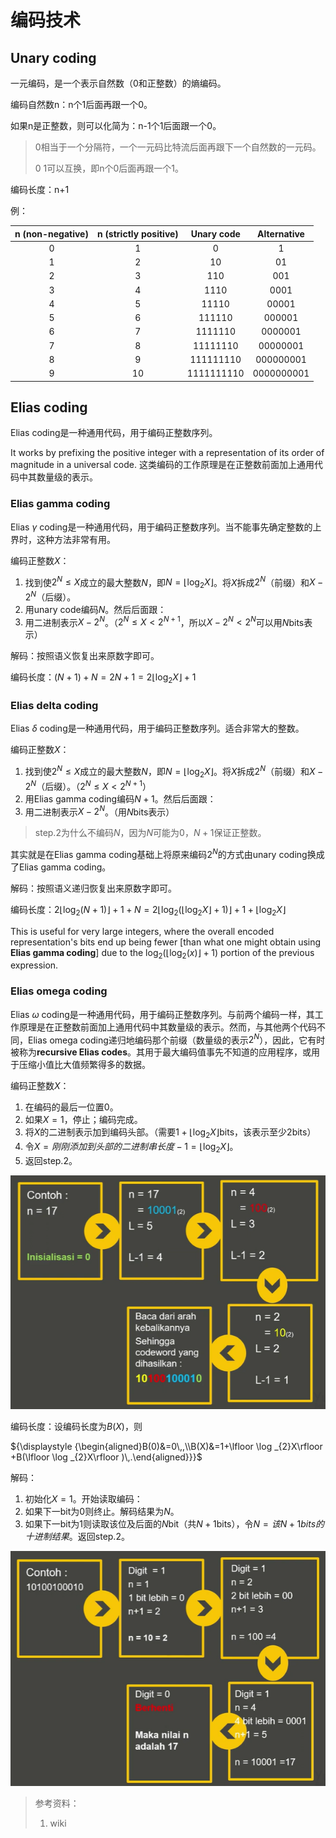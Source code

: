 # 编码技术

## Unary coding

一元编码，是一个表示自然数（0和正整数）的熵编码。

编码自然数n：n个1后面再跟一个0。

如果n是正整数，则可以化简为：n-1个1后面跟一个0。

> 0相当于一个分隔符，一个一元码比特流后面再跟下一个自然数的一元码。
>
> 0 1可以互换，即n个0后面再跟一个1。

编码长度：n+1

例：

| n (non-negative) | n (strictly positive) | Unary code | Alternative |
| :--------------: | :-------------------: | :--------: | :---------: |
|        0         |           1           |     0      |      1      |
|        1         |           2           |     10     |     01      |
|        2         |           3           |    110     |     001     |
|        3         |           4           |    1110    |    0001     |
|        4         |           5           |   11110    |    00001    |
|        5         |           6           |   111110   |   000001    |
|        6         |           7           |  1111110   |   0000001   |
|        7         |           8           |  11111110  |  00000001   |
|        8         |           9           | 111111110  |  000000001  |
|        9         |          10           | 1111111110 | 0000000001  |

## Elias coding

Elias coding是一种通用代码，用于编码正整数序列。

It works by prefixing the positive integer with a representation of its order of magnitude in a universal code. 这类编码的工作原理是在正整数前面加上通用代码中其数量级的表示。

### Elias gamma coding

Elias $\gamma$ coding是一种通用代码，用于编码正整数序列。当不能事先确定整数的上界时，这种方法非常有用。

编码正整数$X$：

1. 找到使$2^N \le X$成立的最大整数$N$，即$N=\left\lfloor\log _2 X\right\rfloor$。将$X$拆成$2^N$（前缀）和$X-2^N$（后缀）。
2. 用unary code编码$N$。然后后面跟：
3. 用二进制表示$X-2^N$。（$2^N \le X < 2^{N+1}$，所以$X-2^N<2^N$可以用$N$bits表示）

解码：按照语义恢复出来原数字即可。

编码长度：$(N+1)+N=2N+1=2\left\lfloor\log _2 X\right\rfloor+1$

### Elias delta coding

Elias $\delta$ coding是一种通用代码，用于编码正整数序列。适合非常大的整数。

编码正整数$X$：

1. 找到使$2^N \le X$成立的最大整数$N$，即$N=\left\lfloor\log _2 X\right\rfloor$。将$X$拆成$2^N$（前缀）和$X-2^N$（后缀）。（$2^N \le X < 2^{N+1}$）
2. 用Elias gamma coding编码$N+1$。然后后面跟：
3. 用二进制表示$X-2^N$。（用$N$bits表示）

> step.2为什么不编码$N$，因为$N$可能为0，$N+1$保证正整数。

其实就是在Elias gamma coding基础上将原来编码$2^N$的方式由unary coding换成了Elias gamma coding。

解码：按照语义递归恢复出来原数字即可。

编码长度：$2\left\lfloor\log _2 (N+1)\right\rfloor+1+N=2\left\lfloor\log _2 (\left\lfloor\log _2 X\right\rfloor+1)\right\rfloor+1+\left\lfloor\log _2 X\right\rfloor$

This is useful for very large integers, where the overall encoded representation's bits end up being fewer [than what one might obtain using **Elias gamma coding**] due to the ${\displaystyle \log _{2}(\lfloor \log _{2}(x)\rfloor +1)}$ portion of the previous expression.

### Elias omega coding

Elias $\omega$ coding是一种通用代码，用于编码正整数序列。与前两个编码一样，其工作原理是在正整数前面加上通用代码中其数量级的表示。然而，与其他两个代码不同，Elias omega coding递归地编码那个前缀（数量级的表示$2^N$），因此，它有时被称为**recursive Elias codes**。其用于最大编码值事先不知道的应用程序，或用于压缩小值比大值频繁得多的数据。

编码正整数$X$：

1. 在编码的最后一位置0。
2. 如果$X=1$，停止；编码完成。
3. 将$X$的二进制表示加到编码头部。（需要$1+\lfloor \log _{2}X\rfloor$bits，该表示至少2bits）
4. 令$X=刚刚添加到头部的二进制串长度-1=\lfloor \log _{2}X\rfloor$。
5. 返回step.2。

![image-20230901131218329](编码技术.assets/image-20230901131218329.png)

编码长度：设编码长度为$B(X)$，则

${\displaystyle {\begin{aligned}B(0)&=0\,,\\B(X)&=1+\lfloor \log _{2}X\rfloor +B(\lfloor \log _{2}X\rfloor )\,.\end{aligned}}}$

解码：

1. 初始化$X=1$。开始读取编码：
2. 如果下一bit为0则终止。解码结果为$N$。
3. 如果下一bit为1则读取该位及后面的$N$bit（共$N+1$bits），令$N=该N+1bits的十进制结果$。返回step.2。



![image-20230901131356229](编码技术.assets/image-20230901131356229.png)



> 参考资料：
>
> 1. wiki